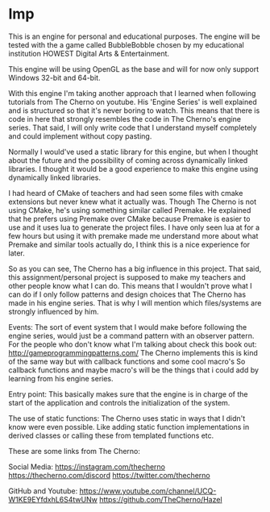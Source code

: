 # Imp
This is an engine for personal and educational purposes. 
The engine will be tested with the a game called BubbleBobble 
chosen by my educational institution HOWEST Digital Arts & Entertainment.

This engine will be using OpenGL as the base and will for now only support Windows 32-bit and 64-bit.

With this engine I'm taking another approach that I learned when following tutorials from The Cherno on youtube.
His 'Engine Series' is well explained and is structured so that it's never boring to watch.
This means that there is code in here that strongly resembles the code in The Cherno's engine series.
That said, I will only write code that I understand myself completely and could implement without copy pasting.

Normally I would've used a static library for this engine, but when I thought about the future and 
the possibility of coming across dynamically linked libraries. I thought it would be a good experience to make this engine
using dynamically linked libraries.

I had heard of CMake of teachers and had seen some files with cmake extensions but never knew what it actually was.
Though The Cherno is not using CMake, he's using something similar called Premake. He explained that he prefers using Premake
over CMake because Premake is easier to use and it uses lua to generate the project files.
I have only seen lua at for a few hours but using it with premake made me understand more
about what Premake and similar tools actually do, I think this is a nice experience for later.

So as you can see, The Cherno has a big influence in this project. That said, this assignment/personal project is supposed
to make my teachers and other people know what I can do. This means that I wouldn't prove what I can do 
if I only follow patterns and design choices that The Cherno has made in his engine series.
That is why I will mention which files/systems are strongly influenced by him. 

Events: The sort of event system that I would make before following the engine series, 
        would just be a command pattern with an observer pattern. 
        For the people who don't know what I'm talking about check this book out: http://gameprogrammingpatterns.com/
        The Cherno implements this is kind of the same way but with callback functions and some cool macro's
        So callback functions and maybe macro's will be the things that i could add by learning from his engine series.
        
Entry point: This basically makes sure that the engine is in charge of the start of the application and controls the
             initialization of the system. 
             
The use of static functions: The Cherno uses static in ways that I didn't know were even possible. Like adding static function
                             implementations in derived classes or calling these from templated functions etc.

These are some links from The Cherno:

Social Media:
https://instagram.com/thecherno
https://thecherno.com/discord
https://twitter.com/thecherno

GitHub and Youtube:
https://www.youtube.com/channel/UCQ-W1KE9EYfdxhL6S4twUNw
https://github.com/TheCherno/Hazel
